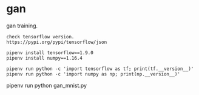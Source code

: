 # gan
gan training.

```
check tensorflow version.
https://pypi.org/pypi/tensorflow/json

pipenv install tensorflow==1.9.0
pipenv install numpy==1.16.4

pipenv run python -c 'import tensorflow as tf; print(tf.__version__)'
pipenv run python -c 'import numpy as np; print(np.__version__)'
```

pipenv run python gan_mnist.py
